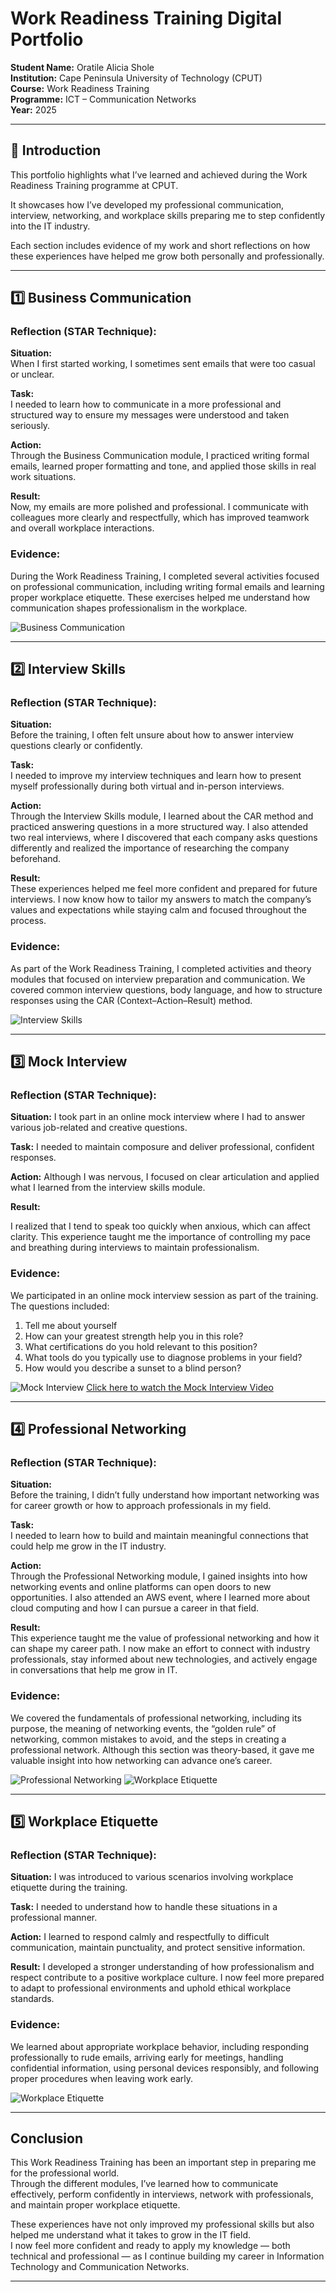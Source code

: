 #  Work Readiness Training Digital Portfolio

**Student Name:** Oratile Alicia Shole  
**Institution:** Cape Peninsula University of Technology (CPUT)  
**Course:** Work Readiness Training  
**Programme:** ICT – Communication Networks  
**Year:** 2025  

---

## 📘 Introduction  

This portfolio highlights what I’ve learned and achieved during the Work Readiness Training programme at CPUT.  

It showcases how I’ve developed my professional communication, interview, networking, and workplace skills preparing me to step confidently into the IT industry.  

Each section includes evidence of my work and short reflections on how these experiences have helped me grow both personally and professionally.

---

## 1️⃣ Business Communication  
### **Reflection (STAR Technique):**  
**Situation:**  
When I first started working, I sometimes sent emails that were too casual or unclear.  

**Task:**  
I needed to learn how to communicate in a more professional and structured way to ensure my messages were understood and taken seriously.  

**Action:**  
Through the Business Communication module, I practiced writing formal emails, learned proper formatting and tone, and applied those skills in real work situations.  

**Result:**  
Now, my emails are more polished and professional. I communicate with colleagues more clearly and respectfully, which has improved teamwork and overall workplace interactions.

### **Evidence:** 

During the Work Readiness Training, I completed several activities focused on professional communication, including writing formal emails and learning proper workplace etiquette. These exercises helped me understand how communication shapes professionalism in the workplace.  

![Business Communication](Business%20Communication.png)

---

## 2️⃣ Interview Skills  
### **Reflection (STAR Technique):**  
**Situation:**  
Before the training, I often felt unsure about how to answer interview questions clearly or confidently.  

**Task:**  
I needed to improve my interview techniques and learn how to present myself professionally during both virtual and in-person interviews.  

**Action:**  
Through the Interview Skills module, I learned about the CAR method and practiced answering questions in a more structured way. I also attended two real interviews, where I discovered that each company asks questions differently and realized the importance of researching the company beforehand.  

**Result:**  
These experiences helped me feel more confident and prepared for future interviews. I now know how to tailor my answers to match the company’s values and expectations while staying calm and focused throughout the process.

### **Evidence:**  

As part of the Work Readiness Training, I completed activities and theory modules that focused on interview preparation and communication. We covered common interview questions, body language, and how to structure responses using the CAR (Context–Action–Result) method.

![Interview Skills](Interview%20Skills.png)

---

## 3️⃣ Mock Interview  

### **Reflection (STAR Technique):**  

**Situation:** 
I took part in an online mock interview where I had to answer various job-related and creative questions. 

**Task:** 
I needed to maintain composure and deliver professional, confident responses.  

**Action:** 
Although I was nervous, I focused on clear articulation and applied what I learned from the interview skills module.  

**Result:** 

I realized that I tend to speak too quickly when anxious, which can affect clarity. This experience taught me the importance of controlling my pace and breathing during interviews to maintain professionalism.  

### **Evidence:**  
We participated in an online mock interview session as part of the training. The questions included:  
1. Tell me about yourself  
2. How can your greatest strength help you in this role?  
3. What certifications do you hold relevant to this position?  
4. What tools do you typically use to diagnose problems in your field?  
5. How would you describe a sunset to a blind person?

![Mock Interview](Mock%20Interview.png)
[Click here to watch the Mock Interview Video](Mock%20Interview%20Video.mov)


---

## 4️⃣ Professional Networking
### **Reflection (STAR Technique):**  

**Situation:**  
Before the training, I didn’t fully understand how important networking was for career growth or how to approach professionals in my field.  

**Task:**  
I needed to learn how to build and maintain meaningful connections that could help me grow in the IT industry.  

**Action:**  
Through the Professional Networking module, I gained insights into how networking events and online platforms can open doors to new opportunities. I also attended an AWS event, where I learned more about cloud computing and how I can pursue a career in that field.  

**Result:**  
This experience taught me the value of professional networking and how it can shape my career path. I now make an effort to connect with industry professionals, stay informed about new technologies, and actively engage in conversations that help me grow in IT.

### **Evidence:**  
We covered the fundamentals of professional networking, including its purpose, the meaning of networking events, the “golden rule” of networking, common mistakes to avoid, and the steps in creating a professional network. Although this section was theory-based, it gave me valuable insight into how networking can advance one’s career.  

![Professional Networking](Professional%20Networking.png)
![Workplace Etiquette](aws.jpeg)

---

## 5️⃣ Workplace Etiquette  
### **Reflection (STAR Technique):**  
**Situation:** 
I was introduced to various scenarios involving workplace etiquette during the training.

**Task:** 
I needed to understand how to handle these situations in a professional manner. 

**Action:** I learned to respond calmly and respectfully to difficult communication, maintain punctuality, and protect sensitive information. 

**Result:** 
I developed a stronger understanding of how professionalism and respect contribute to a positive workplace culture. I now feel more prepared to adapt to professional environments and uphold ethical workplace standards.  

### **Evidence:**  
We learned about appropriate workplace behavior, including responding professionally to rude emails, arriving early for meetings, handling confidential information, using personal devices responsibly, and following proper procedures when leaving work early.  

![Workplace Etiquette](Workplace%20Etiquette.png)

---

## Conclusion  

This Work Readiness Training has been an important step in preparing me for the professional world.  
Through the different modules, I’ve learned how to communicate effectively, perform confidently in interviews, network with professionals, and maintain proper workplace etiquette.  

These experiences have not only improved my professional skills but also helped me understand what it takes to grow in the IT field.  
I now feel more confident and ready to apply my knowledge — both technical and professional — as I continue building my career in Information Technology and Communication Networks.  

---
